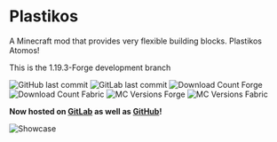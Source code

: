 # Plastikos
A Minecraft mod that provides very flexible building blocks. Plastikos Atomos!

This is the 1.19.3-Forge development branch

![GitHub last commit](https://img.shields.io/github/last-commit/Dunkmania101/Plastikos-MC)
![GitLab last commit](https://img.shields.io/gitlab/last-commit/dunkmania101/Plastikos-MC)
![Download Count Forge](http://cf.way2muchnoise.eu/short_plastikos-forge.svg)
![Download Count Fabric](http://cf.way2muchnoise.eu/short_plastikos-fabric.svg)
![MC Versions Forge](http://cf.way2muchnoise.eu/versions/For%plastikos-forge_all.svg)
![MC Versions Fabric](http://cf.way2muchnoise.eu/versions/For%plastikos-fabric_all.svg)

**Now hosted on [GitLab](https://gitlab.com/dunkmania101/Plastikos-MC) as well as [GitHub](https://github.com/Dunkmania101/Plastikos-MC)!**

![Showcase](PlastikosShowcase.png)
